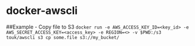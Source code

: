 # docker-awscli

##Example - Copy file to S3
```docker run -e AWS_ACCESS_KEY_ID=<key_id> -e AWS_SECRET_ACCESS_KEY=<access_key> -e REGION=<> -v $PWD:/s3 touk/awscli s3 cp some.file s3://my_bucket/```
